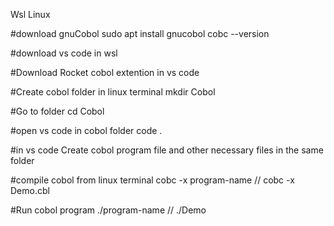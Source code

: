 Wsl Linux 

#download gnuCobol
sudo apt install gnucobol
cobc --version

#download vs code in wsl


#Download Rocket cobol extention in vs code

#Create cobol folder in linux terminal
mkdir Cobol

#Go to folder
cd Cobol

#open vs code in cobol folder
code .

#in vs code Create cobol program file and other necessary files in the same folder

#compile cobol from linux terminal
cobc -x program-name    // cobc -x Demo.cbl

#Run cobol program
./program-name   //   ./Demo



